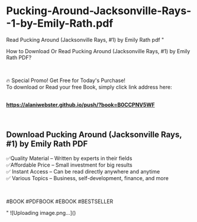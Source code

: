 # Pucking-Around-Jacksonville-Rays--1-by-Emily-Rath.pdf
Read Pucking Around (Jacksonville Rays, #1) by Emily Rath pdf
"<p>How to Download Or Read Pucking Around (Jacksonville Rays, #1) by Emily Rath PDF?</p>
<p>&nbsp;</p>
<p>&#128293;  Special Promo! Get Free for Today's Purchase!<br />To download or Read your free Book, simply click link address here:&nbsp;<br />&nbsp;</p>
<p><a href=""https://alaniwebster.github.io/push/?book=B0CCPNV5WF""><strong>https://alaniwebster.github.io/push/?book=B0CCPNV5WF</strong></a></p>
<p>&nbsp;</p>
<h2>Download Pucking Around (Jacksonville Rays, #1) by Emily Rath PDF</h2>
<p>&#x2705;Quality Material &ndash; Written by experts in their fields<br />&#x2705;Affordable Price &ndash; Small investment for big results<br />&#x2705; Instant Access &ndash; Can be read directly anywhere and anytime<br />&#x2705; Various Topics &ndash; Business, self-development, finance, and more</p>
<p>&nbsp;</p>
<p>#BOOK #PDFBOOK #EBOOK #BESTSELLER</p>
"
![Uploading image.png…]()
